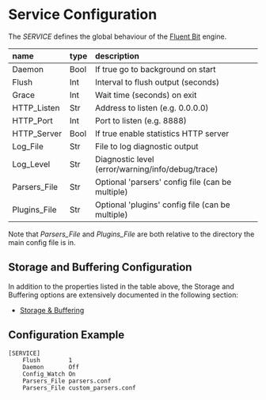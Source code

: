 # Service Configuration

The _SERVICE_ defines the global behaviour of the [Fluent Bit](http://fluentbit.io) engine.

| name         | type | description                                       |
| :----------- | :--- | :------------------------------------------------ |
| Daemon       | Bool | If true go to background on start                 |
| Flush        | Int  | Interval to flush output (seconds)                |
| Grace        | Int  | Wait time (seconds) on exit                       |
| HTTP_Listen  | Str  | Address to listen (e.g. 0.0.0.0)                  |
| HTTP_Port    | Int  | Port to listen (e.g. 8888)                        |
| HTTP_Server  | Bool | If true enable statistics HTTP server             |
| Log_File     | Str  | File to log diagnostic output                     |
| Log_Level    | Str  | Diagnostic level (error/warning/info/debug/trace) |
| Parsers_File | Str  | Optional 'parsers' config file (can be multiple)  |
| Plugins_File | Str  | Optional 'plugins' config file (can be multiple)  |

Note that _Parsers_File_ and _Plugins_File_ are both relative to the directory the main config file is in.

## Storage and Buffering Configuration

In addition to the properties listed in the table above, the Storage and Buffering options are extensively documented in the following section:

- [Storage & Buffering](../configuration/buffering.md)

## Configuration Example

```
[SERVICE]
    Flush        1
    Daemon       Off
    Config_Watch On
    Parsers_File parsers.conf
    Parsers_File custom_parsers.conf
```
